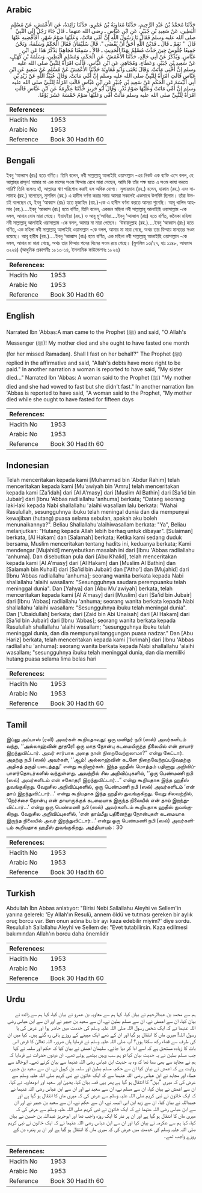 ## Arabic


<div dir="rtl" lang="ar" style={{fontSize:'larger',backgroundColor:'#f8f9fa',padding:20}}>
حَدَّثَنَا مُحَمَّدُ بْنُ عَبْدِ الرَّحِيمِ، حَدَّثَنَا مُعَاوِيَةُ بْنُ عَمْرٍو، حَدَّثَنَا زَائِدَةُ، عَنِ الأَعْمَشِ، عَنْ مُسْلِمٍ الْبَطِينِ، عَنْ سَعِيدِ بْنِ جُبَيْرٍ، عَنِ ابْنِ عَبَّاسٍ ـ رضى الله عنهما ـ قَالَ جَاءَ رَجُلٌ إِلَى النَّبِيِّ صلى الله عليه وسلم فَقَالَ يَا رَسُولَ اللَّهِ إِنَّ أُمِّي مَاتَتْ، وَعَلَيْهَا صَوْمُ شَهْرٍ، أَفَأَقْضِيهِ عَنْهَا قَالَ ‏ "‏ نَعَمْ ـ قَالَ ـ فَدَيْنُ اللَّهِ أَحَقُّ أَنْ يُقْضَى ‏"‏‏.‏ قَالَ سُلَيْمَانُ فَقَالَ الْحَكَمُ وَسَلَمَةُ، وَنَحْنُ جَمِيعًا جُلُوسٌ حِينَ حَدَّثَ مُسْلِمٌ بِهَذَا الْحَدِيثِ ـ قَالاَ ـ سَمِعْنَا مُجَاهِدًا يَذْكُرُ هَذَا عَنِ ابْنِ عَبَّاسٍ‏.‏ وَيُذْكَرُ عَنْ أَبِي خَالِدٍ، حَدَّثَنَا الأَعْمَشُ، عَنِ الْحَكَمِ، وَمُسْلِمٍ الْبَطِينِ، وَسَلَمَةَ بْنِ كُهَيْلٍ، عَنْ سَعِيدِ بْنِ جُبَيْرٍ، وَعَطَاءٍ، وَمُجَاهِدٍ، عَنِ ابْنِ عَبَّاسٍ، قَالَتِ امْرَأَةٌ لِلنَّبِيِّ صلى الله عليه وسلم إِنَّ أُخْتِي مَاتَتْ‏.‏ وَقَالَ يَحْيَى وَأَبُو مُعَاوِيَةَ حَدَّثَنَا الأَعْمَشُ عَنْ مُسْلِمٍ عَنْ سَعِيدٍ عَنِ ابْنِ عَبَّاسٍ قَالَتِ امْرَأَةٌ لِلنَّبِيِّ صلى الله عليه وسلم إِنَّ أُمِّي مَاتَتْ‏.‏ وَقَالَ عُبَيْدُ اللَّهِ عَنْ زَيْدِ بْنِ أَبِي أُنَيْسَةَ عَنِ الْحَكَمِ عَنْ سَعِيدِ بْنِ جُبَيْرٍ عَنِ ابْنِ عَبَّاسٍ قَالَتِ امْرَأَةٌ لِلنَّبِيِّ صلى الله عليه وسلم إِنَّ أُمِّي مَاتَتْ وَعَلَيْهَا صَوْمُ نَذْرٍ‏.‏ وَقَالَ أَبُو حَرِيزٍ حَدَّثَنَا عِكْرِمَةُ عَنِ ابْنِ عَبَّاسٍ قَالَتِ امْرَأَةٌ لِلنَّبِيِّ صلى الله عليه وسلم مَاتَتْ أُمِّي وَعَلَيْهَا صَوْمُ خَمْسَةَ عَشَرَ يَوْمًا‏.‏
</div>
<div style={{backgroundColor:'#f8f9fa',padding:20, marginBottom: 10}}><table> <thead> <tr> <th>References:</th> <th></th> </tr> </thead> <tbody><tr><td>Hadith No</td><td>1953</td></tr><tr><td>Arabic No</td><td>1953</td></tr><tr><td>Reference</td><td>Book 30 Hadith 60</td></tr></tbody></table></div>

## Bengali


<div dir="ltr" lang="bn" style={{fontSize:'larger',backgroundColor:'#f8f9fa',padding:20}}>
ইবনু ‘আব্বাস (রাঃ) হতে বর্ণিত। তিনি বলেন, নবী সাল্লাল্লাহু আলাইহি ওয়াসাল্লাম -এর নিকট এক ব্যক্তি এসে বলল, হে আল্লাহর রাসূল! আমার মা এক মাসের সওম যিম্মায় রেখে মারা গেছেন, আমি কি তাঁর পক্ষ হতে এ সওম কাযা করতে পারি? তিনি বলেনঃ হাঁ, আল্লাহর ঋণ পরিশোধ করাই হল অধিক যোগ্য। সুলায়মান (রহ.) বলেন, হাকাম (রহ.) এবং সালামাহ (রহ.) বলেছেন, মুসলিম (রহ.) এ হাদীস বর্ণনা করার সময় আমরা সকলেই একসাথে উপবিষ্ট ছিলাম। তাঁরা উভয়ই বলেছেন যে, ইবনু ‘আব্বাস (রাঃ) হতে মুজাহিদ (রহ.)-কে এ হাদীস বর্ণনা করতে আমরা শুনেছি। আবূ খালিদ আহমার (রহ.)....ইবনু ‘আব্বাস (রাঃ) হতে বর্ণিত, তিনি বলেন, একজন মহিলা নবী সাল্লাল্লাহু আলাইহি ওয়াসাল্লাম -কে বলল, আমার বোন মারা গেছে। ইয়াহইয়া (রহ.) ও আবূ মু‘আবিয়া....ইবনু ‘আব্বাস (রাঃ) হতে বর্ণিত, জনৈকা মহিলা নবী সাল্লাল্লাহু আলাইহি ওয়াসাল্লাম -কে বলল, আমার মা মারা গেছেন। ‘উবায়দুল্লাহ (রহ.)....ইবনু ‘আব্বাস (রাঃ) হতে বর্ণিত, এক মহিলা নবী সাল্লাল্লাহু আলাইহি ওয়াসাল্লাম -কে বলল, আমার মা মারা গেছে, অথচ তার যিম্মায় মানতের সওম রয়েছে। আবূ হারীয (রহ.)....ইবনু ‘আব্বাস (রাঃ) হতে বর্ণিত, এক মহিলা নবী সাল্লাল্লাহু আলাইহি ওয়াসাল্লাম -কে বলল, আমার মা মারা গেছে, অথচ তার যিম্মায় পনের দিনের সওম রয়ে গেছে। (মুসলিম ১৩/২৭, হাঃ ১১৪৮, আহমাদ ৩২২৪) (আধুনিক প্রকাশনীঃ ১৮১৩-১৪, ইসলামিক ফাউন্ডেশনঃ ১৮২৬)
</div>
<div style={{backgroundColor:'#f8f9fa',padding:20, marginBottom: 10}}><table> <thead> <tr> <th>References:</th> <th></th> </tr> </thead> <tbody><tr><td>Hadith No</td><td>1953</td></tr><tr><td>Arabic No</td><td>1953</td></tr><tr><td>Reference</td><td>Book 30 Hadith 60</td></tr></tbody></table></div>

## English


<div dir="ltr" lang="en" style={{fontSize:'larger',backgroundColor:'#f8f9fa',padding:20}}>
Narrated Ibn 'Abbas:A man came to the Prophet (ﷺ) and said, "O Allah's Messenger (ﷺ)! My mother died and she ought to have fasted one month (for her missed Ramadan). Shall I fast on her behalf?" The Prophet (ﷺ) replied in the affirmative and said, "Allah's debts have more right to be paid." In another narration a woman is reported to have said, "My sister died..." Narrated Ibn 'Abbas: A woman said to the Prophet (ﷺ) "My mother died and she had vowed to fast but she didn't fast." In another narration Ibn 'Abbas is reported to have said, "A woman said to the Prophet, "My mother died while she ought to have fasted for fifteen days
</div>
<div style={{backgroundColor:'#f8f9fa',padding:20, marginBottom: 10}}><table> <thead> <tr> <th>References:</th> <th></th> </tr> </thead> <tbody><tr><td>Hadith No</td><td>1953</td></tr><tr><td>Arabic No</td><td>1953</td></tr><tr><td>Reference</td><td>Book 30 Hadith 60</td></tr></tbody></table></div>

## Indonesian


<div dir="ltr" lang="id" style={{fontSize:'larger',backgroundColor:'#f8f9fa',padding:20}}>
Telah menceritakan kepada kami [Muhammad bin 'Abdur Rahim] telah menceritakan kepada kami [Mu'awiyah bin 'Amru] telah menceritakan kepada kami [Za'idah] dari [Al A'masy] dari [Muslim Al Bathin] dari [Sa'id bin Jubair] dari [Ibnu 'Abbas radliallahu 'anhuma] berkata; "Datang seorang laki-laki kepada Nabi shallallahu 'alaihi wasallam lalu berkata: "Wahai Rasulullah, sesungguhnya ibuku telah meningal dunia dan dia mempunyai kewajiban (hutang) puasa selama sebulan, apakah aku boleh menunaikannya?". Beliau Shallallahu'alaihiwasallam berkata: "Ya", Beliau melanjutkan: "Hutang kepada Allah lebih berhaq untuk dibayar". [Sulaiman] berkata, [Al Hakam] dan [Salamah] berkata; Ketika kami sedang duduk bersama, Muslim menceritakan tentang hadits ini, keduanya berkata; Kami mendengar [Mujahid] menyebutkan masalah ini dari [Ibnu 'Abbas radliallahu 'anhuma]. Dan disebutkan pula dari [Abu Khalid], telah menceritakan kepada kami [Al A'masy] dari [Al Hakam] dan [Muslim Al Bathin] dan [Salamah bin Kuhail] dari [Sa'id bin Jubair] dan ['Atho'] dan [Mujahid] dari [Ibnu 'Abbas radliallahu 'anhuma]; seorang wanita berkata kepada Nabi shallallahu 'alaihi wasallam: "Sesungguhnya saudara perempuanku telah meninggal dunia". Dan [Yahya] dan [Abu Mu'awiyah] berkata, telah menceritakan kepada kami [Al A'masy] dari [Muslim] dari [Sa'id bin Jubair] dari [Ibnu 'Abbas] radliallahu 'anhuma; seorang wanita berkata kepada Nabi shallallahu 'alaihi wasallam: "Sesungguhnya ibuku telah meningal dunia". Dan ['Ubaidullah] berkata; dari [Zaid bin Abi Unaisah] dari [Al Hakam] dari [Sa'id bin Jubair] dari [Ibnu 'Abbas]; seorang wanita berkata kepada Rasulullah shallallahu 'alaihi wasallam; "sesungguhnya ibuku telah meninggal dunia, dan dia mempunyai tanggungan puasa nadzar." Dan [Abu Hariz] berkata, telah menceritakan kepada kami ['Ikrimah] dari [Ibnu 'Abbas radliallahu 'anhuma]: seorang wanita berkata kepada Nabi shallallahu 'alaihi wasallam; "sesungguhnya ibuku telah meninggal dunia, dan dia memiliki hutang puasa selama lima belas hari
</div>
<div style={{backgroundColor:'#f8f9fa',padding:20, marginBottom: 10}}><table> <thead> <tr> <th>References:</th> <th></th> </tr> </thead> <tbody><tr><td>Hadith No</td><td>1953</td></tr><tr><td>Arabic No</td><td>1953</td></tr><tr><td>Reference</td><td>Book 30 Hadith 60</td></tr></tbody></table></div>

## Tamil


<div dir="ltr" lang="ta" style={{fontSize:'larger',backgroundColor:'#f8f9fa',padding:20}}>
இப்னு அப்பாஸ் (ரலி) அவர்கள் கூறியதாவது: ஒரு மனிதர் நபி (ஸல்) அவர்களிடம் வந்து, ‘‘அல்லாஹ்வின் தூதரே! ஒரு மாத நோன்பு கடமையிருந்த நிலையில் என் தாயார் இறந்துவிட்டார். அவர் சார்பாக அதை நான் நிறைவேற்றலாமா?” என்று கேட்டார். அதற்கு நபி (ஸல்) அவர்கள், ‘‘ஆம்! அல்லாஹ்வின் கடனே நிறைவேற்றப்படுவதற்கு அதிகத் தகுதி படைத்தது” என்று கூறினார்கள். இந்த ஹதீஸ் மொத்தம் பதினாறு அறிவிப்பாளர்தொடர்களில் வந்துள்ளது. அவற்றில் சில அறிவிப்புகளில், ‘‘ஒரு பெண்மணி நபி (ஸல்) அவர்களிடம் என் சகோதரி இறந்துவிட்டார்...” என்று கூறியதாக இந்த ஹதீஸ் துவங்குகிறது. வேறுசில அறிவிப்புகளில், ஒரு பெண்மணி நபி (ஸல்) அவர்களிடம் ‘என் தாய் இறந்துவிட்டார்...’ என்று கூறியதாக இந்த ஹதீஸ் துவங்குகிறது. வேறு சிலவற்றில், ‘நேர்ச்சை நோன்பு என் தாயாருக்குக் கடமையாக இருந்த நிலையில் என் தாய் இறந்துவிட்டார்...’ என்று ஒரு பெண்மணி நபி (ஸல்) அவர்களிடம் கூறியதாக ஹதீஸ் துவங்குகிறது. வேறுசில அறிவிப்புகளில், ‘என் தாய்மீது பதினைந்து நோன்புகள் கடமையாக இருந்த நிலையில் அவர் இறந்துவிட்டார்...’ என்று ஒரு பெண்மணி நபி (ஸல்) அவர்களிடம் கூறியதாக ஹதீஸ் துவங்குகிறது. அத்தியாயம் : 30
</div>
<div style={{backgroundColor:'#f8f9fa',padding:20, marginBottom: 10}}><table> <thead> <tr> <th>References:</th> <th></th> </tr> </thead> <tbody><tr><td>Hadith No</td><td>1953</td></tr><tr><td>Arabic No</td><td>1953</td></tr><tr><td>Reference</td><td>Book 30 Hadith 60</td></tr></tbody></table></div>

## Turkish


<div dir="ltr" lang="tr" style={{fontSize:'larger',backgroundColor:'#f8f9fa',padding:20}}>
Abdullah İbn Abbas anlatıyor: "Birisi Nebi Sallallahu Aleyhi ve Sellem'in yanına gelerek: 'Ey Allah'ın Resulü, annem öldü ve tutması gereken bir aylık oruç borcu var. Ben onun adına bu bir ayı kaza edebilir miyim?' diye sordu. Resulullah Sallallahu Aleyhi ve Sellem de: "Evet tutabilirsin. Kaza edilmesi bakımından Allah'ın borcu daha önemlidir
</div>
<div style={{backgroundColor:'#f8f9fa',padding:20, marginBottom: 10}}><table> <thead> <tr> <th>References:</th> <th></th> </tr> </thead> <tbody><tr><td>Hadith No</td><td>1953</td></tr><tr><td>Arabic No</td><td>1953</td></tr><tr><td>Reference</td><td>Book 30 Hadith 60</td></tr></tbody></table></div>

## Urdu


<div dir="rtl" lang="ur" style={{fontSize:'larger',backgroundColor:'#f8f9fa',padding:20}}>
ہم سے محمد بن عبدالرحیم نے بیان کیا، کہا ہم سے معاویہ بن عمرو نے بیان کیا، کہا ہم سے زائدہ نے بیان کیا، ان سے اعمش نے، ان سے مسلم بطین نے، ان سے سعید بن جبیر نے اور ان سے ابن عباس رضی اللہ عنہما نے کہ ایک شخص رسول اللہ صلی اللہ علیہ وسلم کی خدمت میں حاضر ہوا اور عرض کی یا رسول اللہ! میری ماں کا انتقال ہو گیا اور ان کے ذمے ایک مہینے کے روزے باقی رہ گئے ہیں۔ کیا میں ان کی طرف سے قضاء رکھ سکتا ہوں؟ آپ صلی اللہ علیہ وسلم نے فرمایا ہاں ضرور، اللہ تعالیٰ کا قرض اس بات کا زیادہ مستحق ہے کہ اسے ادا کر دیا جائے۔ سلیمان اعمش نے بیان کیا کہ حکم اور سلمہ نے کہا جب مسلم بطین نے یہ حدیث بیان کیا تو ہم سب وہیں بیٹھے ہوئے تھے۔ ان دونوں حضرات نے فرمایا کہ ہم نے مجاہد سے بھی سنا تھا کہ وہ یہ حدیث ابن عباس رضی اللہ عنہما سے بیان کرتے تھے۔ ابوخالد سے روایت ہے کہ اعمش نے بیان کیا ان سے حکم، مسلم بطین اور سلمہ بن کہیل نے، ان سے سعید بن جبیر، عطاء اور مجاہد نے ابن عباس رضی اللہ عنہما سے کہ ایک خاتون نے نبی کریم صلی اللہ علیہ وسلم سے عرض کی کہ میری ”بہن“ کا انتقال ہو گیا ہے پھر یہی قصہ بیان کیا، یحییٰ اور سعید اور ابومعاویہ نے کہا، ان سے اعمش نے بیان کیا، ان سے مسلم نے، ان سے سعید نے اور ان سے ابن عباس رضی اللہ عنہما نے کہ ایک خاتون نے نبی کریم صلی اللہ علیہ وسلم سے عرض کی کہ میری ماں کا انتقال ہو گیا ہے اور عبیداللہ نے بیان کیا، ان سے زید ابن ابی انیسہ نے، ان سے حکم نے، ان سے سعید بن جبیر نے اور ان سے ابن عباس رضی اللہ عنہما نے کہ ایک خاتون نے نبی کریم صلی اللہ علیہ وسلم سے عرض کی کہ میری ماں کا انتقال ہو گیا ہے اور ان پر نذر کا ایک روزہ واجب تھا اور ابوحریز عبداللہ بن حسین نے بیان کیا، کہا ہم سے عکرمہ نے بیان کیا اور ان سے ابن عباس رضی اللہ عنہما نے کہ ایک خاتون نے نبی کریم صلی اللہ علیہ وسلم کی خدمت میں عرض کی کہ میری ماں کا انتقال ہو گیا ہے اور ان پر پندرہ دن کے روزے واجب تھے۔
</div>
<div style={{backgroundColor:'#f8f9fa',padding:20, marginBottom: 10}}><table> <thead> <tr> <th>References:</th> <th></th> </tr> </thead> <tbody><tr><td>Hadith No</td><td>1953</td></tr><tr><td>Arabic No</td><td>1953</td></tr><tr><td>Reference</td><td>Book 30 Hadith 60</td></tr></tbody></table></div>